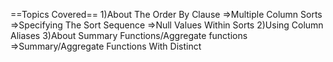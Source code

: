 
==Topics Covered==
1)About The Order By Clause
=>Multiple Column Sorts
=>Specifying The Sort Sequence
=>Null Values Within Sorts
2)Using Column Aliases
3)About Summary Functions/Aggregate functions
=>Summary/Aggregate Functions With Distinct
